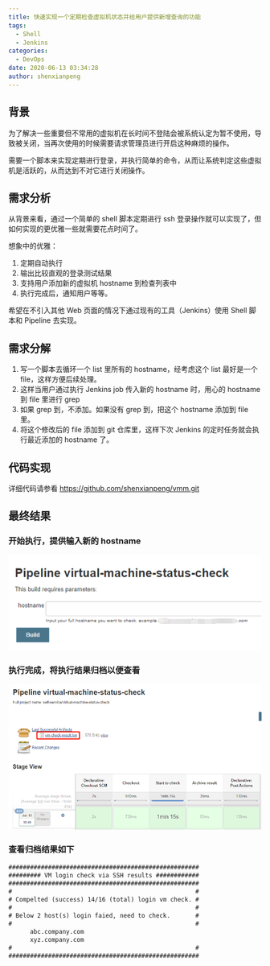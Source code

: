 ```yaml
---
title: 快速实现一个定期检查虚拟机状态并给用户提供新增查询的功能
tags:
  - Shell
  - Jenkins
categories:
  - DevOps
date: 2020-06-13 03:34:28
author: shenxianpeng
---
```


## 背景

为了解决一些重要但不常用的虚拟机在长时间不登陆会被系统认定为暂不使用，导致被关闭，当再次使用的时候需要请求管理员进行开启这种麻烦的操作。

需要一个脚本来实现定期进行登录，并执行简单的命令，从而让系统判定这些虚拟机是活跃的，从而达到不对它进行关闭操作。

## 需求分析

从背景来看，通过一个简单的 shell 脚本定期进行 ssh 登录操作就可以实现了，但如何实现的更优雅一些就需要花点时间了。

想象中的优雅：

1. 定期自动执行
2. 输出比较直观的登录测试结果
3. 支持用户添加新的虚拟机 hostname 到检查列表中
4. 执行完成后，通知用户等等。

希望在不引入其他 Web 页面的情况下通过现有的工具（Jenkins）使用 Shell 脚本和 Pipeline 去实现。

## 需求分解

1. 写一个脚本去循环一个 list 里所有的 hostname，经考虑这个 list 最好是一个 file，这样方便后续处理。
2. 这样当用户通过执行 Jenkins job 传入新的 hostname 时，用心的 hostname 到 file 里进行 grep
3. 如果 grep 到，不添加。如果没有 grep 到，把这个 hostname 添加到 file 里。
4. 将这个修改后的 file 添加到 git 仓库里，这样下次 Jenkins 的定时任务就会执行最近添加的 hostname 了。

## 代码实现

详细代码请参看 https://github.com/shenxianpeng/vmm.git

## 最终结果

### 开始执行，提供输入新的 hostname

![](vm-status-check-via-jenkins/pipeline-start.png)

### 执行完成，将执行结果归档以便查看

![](vm-status-check-via-jenkins/pipeline-result.png)

### 查看归档结果如下

```
#####################################################
######### VM login check via SSH results ############
#####################################################
#                                                   #
# Compelted (success) 14/16 (total) login vm check. #
#                                                   #
# Below 2 host(s) login faied, need to check.       #
#                                                   #
      abc.company.com 
      xyz.company.com 
#                                                   #
#####################################################
```

